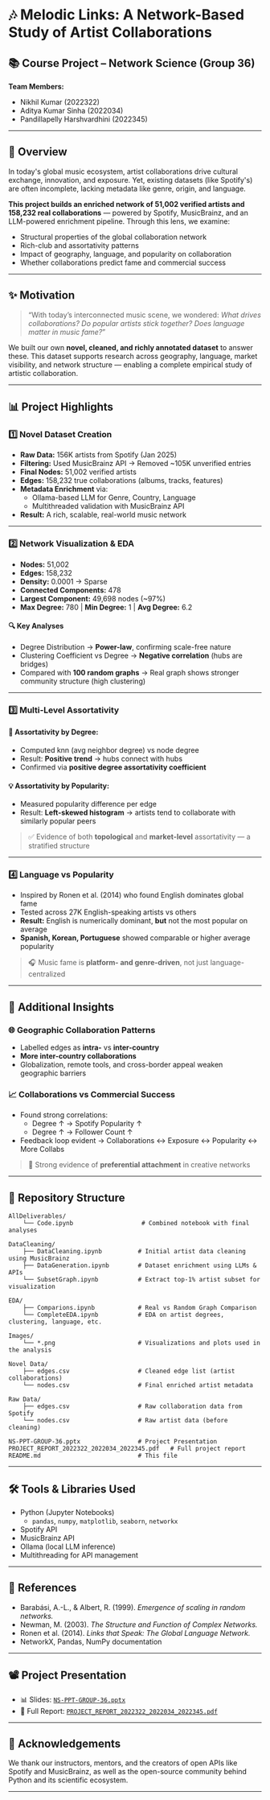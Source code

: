# 🎶 Melodic Links: A Network-Based Study of Artist Collaborations

## 📚 Course Project – Network Science (Group 36)

**Team Members:**
- Nikhil Kumar (2022322)
- Aditya Kumar Sinha (2022034)
- Pandillapelly Harshvardhini (2022345)

---

## 🧠 Overview

In today's global music ecosystem, artist collaborations drive cultural exchange, innovation, and exposure. Yet, existing datasets (like Spotify's) are often incomplete, lacking metadata like genre, origin, and language. 

**This project builds an enriched network of 51,002 verified artists and 158,232 real collaborations** — powered by Spotify, MusicBrainz, and an LLM-powered enrichment pipeline. Through this lens, we examine:

- Structural properties of the global collaboration network
- Rich-club and assortativity patterns
- Impact of geography, language, and popularity on collaboration
- Whether collaborations predict fame and commercial success

---

## ✨ Motivation

> “With today’s interconnected music scene, we wondered: _What drives collaborations? Do popular artists stick together? Does language matter in music fame?_”

We built our own **novel, cleaned, and richly annotated dataset** to answer these. This dataset supports research across geography, language, market visibility, and network structure — enabling a complete empirical study of artistic collaboration.

---

## 📊 Project Highlights

### 1️⃣ **Novel Dataset Creation**
- **Raw Data:** 156K artists from Spotify (Jan 2025)
- **Filtering:** Used MusicBrainz API → Removed ~105K unverified entries
- **Final Nodes:** 51,002 verified artists
- **Edges:** 158,232 true collaborations (albums, tracks, features)
- **Metadata Enrichment** via:
  - Ollama-based LLM for Genre, Country, Language
  - Multithreaded validation with MusicBrainz API
- **Result:** A rich, scalable, real-world music network

---

### 2️⃣ **Network Visualization & EDA**
- **Nodes:** 51,002  
- **Edges:** 158,232  
- **Density:** 0.0001 → Sparse  
- **Connected Components:** 478  
- **Largest Component:** 49,698 nodes (~97%)  
- **Max Degree:** 780 | **Min Degree:** 1 | **Avg Degree:** 6.2

#### 🔍 Key Analyses
- Degree Distribution → **Power-law**, confirming scale-free nature  
- Clustering Coefficient vs Degree → **Negative correlation** (hubs are bridges)  
- Compared with **100 random graphs** → Real graph shows stronger community structure (high clustering)

---

### 3️⃣ **Multi-Level Assortativity**

#### 🧬 Assortativity by Degree:
- Computed knn (avg neighbor degree) vs node degree  
- Result: **Positive trend** → hubs connect with hubs  
- Confirmed via **positive degree assortativity coefficient**

#### 💡 Assortativity by Popularity:
- Measured popularity difference per edge  
- Result: **Left-skewed histogram** → artists tend to collaborate with similarly popular peers

> ✅ Evidence of both **topological** and **market-level** assortativity — a stratified structure

---

### 4️⃣ **Language vs Popularity**
- Inspired by Ronen et al. (2014) who found English dominates global fame  
- Tested across 27K English-speaking artists vs others  
- **Result:** English is numerically dominant, **but** not the most popular on average  
- **Spanish, Korean, Portuguese** showed comparable or higher average popularity

> 🎧 Music fame is **platform- and genre-driven**, not just language-centralized

---

## 🧩 Additional Insights

### 🌐 **Geographic Collaboration Patterns**
- Labelled edges as **intra-** vs **inter-country**
- **More inter-country collaborations**
- Globalization, remote tools, and cross-border appeal weaken geographic barriers

### 📈 **Collaborations vs Commercial Success**
- Found strong correlations:
  - Degree ↑ → Spotify Popularity ↑
  - Degree ↑ → Follower Count ↑
- Feedback loop evident → Collaborations ↔ Exposure ↔ Popularity ↔ More Collabs

> 🔁 Strong evidence of **preferential attachment** in creative networks

---


## 📁 Repository Structure

```plaintext
AllDeliverables/
    └── Code.ipynb                   # Combined notebook with final analyses

DataCleaning/
    ├── DataCleaning.ipynb          # Initial artist data cleaning using MusicBrainz
    ├── DataGeneration.ipynb        # Dataset enrichment using LLMs & APIs
    └── SubsetGraph.ipynb           # Extract top-1% artist subset for visualization

EDA/
    ├── Comparions.ipynb            # Real vs Random Graph Comparison
    └── CompleteEDA.ipynb           # EDA on artist degrees, clustering, language, etc.

Images/
    └── *.png                       # Visualizations and plots used in the analysis

Novel Data/
    ├── edges.csv                   # Cleaned edge list (artist collaborations)
    └── nodes.csv                   # Final enriched artist metadata

Raw Data/
    ├── edges.csv                   # Raw collaboration data from Spotify
    └── nodes.csv                   # Raw artist data (before cleaning)

NS-PPT-GROUP-36.pptx                # Project Presentation
PROJECT_REPORT_2022322_2022034_2022345.pdf   # Full project report
README.md                           # This file
```

---


## 🛠️ Tools & Libraries Used
- Python (Jupyter Notebooks)
  - `pandas`, `numpy`, `matplotlib`, `seaborn`, `networkx`
- Spotify API  
- MusicBrainz API  
- Ollama (local LLM inference)  
- Multithreading for API management

---


## 📌 References
- Barabási, A.-L., & Albert, R. (1999). _Emergence of scaling in random networks._  
- Newman, M. (2003). _The Structure and Function of Complex Networks._  
- Ronen et al. (2014). _Links that Speak: The Global Language Network._  
- NetworkX, Pandas, NumPy documentation  

---

## 📽️ Project Presentation
- 📊 Slides: [`NS-PPT-GROUP-36.pptx`](./NS-PPT-GROUP-36.pptx)  
- 📄 Full Report: [`PROJECT_REPORT_2022322_2022034_2022345.pdf`](./PROJECT_REPORT_2022322_2022034_2022345.pdf)  

---

## 🙌 Acknowledgements
We thank our instructors, mentors, and the creators of open APIs like Spotify and MusicBrainz, as well as the open-source community behind Python and its scientific ecosystem.

---
